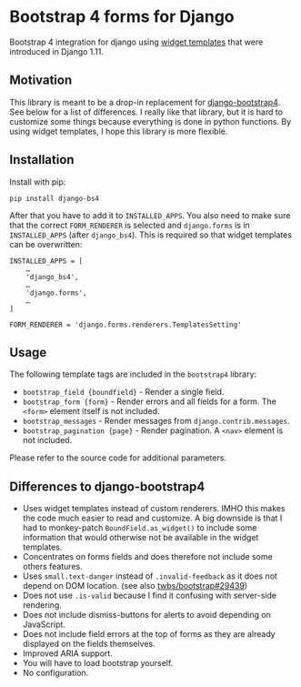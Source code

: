 Bootstrap 4 forms for Django
============================

Bootstrap 4 integration for django using [widget templates] that were
introduced in Django 1.11.

Motivation
----------

This library is meant to be a drop-in replacement for [django-bootstrap4]. See
below for a list of differences. I really like that library, but it is hard to
customize some things because everything is done in python functions. By using
widget templates, I hope this library is more flexible.

Installation
------------

Install with pip:

    pip install django-bs4

After that you have to add it to `INSTALLED_APPS`. You also need to make sure
that the correct `FORM_RENDERER` is selected and `django.forms` is in
`INSTALLED_APPS` (after `django_bs4`). This is required so that widget
templates can be overwritten:

    INSTALLED_APPS = [
        …
        'django_bs4',
        …
        'django.forms',
        …
    ]

    FORM_RENDERER = 'django.forms.renderers.TemplatesSetting'

Usage
-----

The following template tags are included in the `bootstrap4` library:

-   `bootstrap_field {boundfield}` - Render a single field.
-   `bootstrap_form {form}` - Render errors and all fields for a form. The
    `<form>` element itself is not included.
-   `bootstrap_messages` - Render messages from `django.contrib.messages`.
-   `bootstrap_pagination {page}` - Render pagination. A `<nav>` element is not
    included.

Please refer to the source code for additional parameters.

Differences to django-bootstrap4
--------------------------------

-   Uses widget templates instead of custom renderers. IMHO this makes the code
    much easier to read and customize. A big downside is that I had to
    monkey-patch `BoundField.as_widget()` to include some information that
    would otherwise not be available in the widget templates.
-   Concentrates on forms fields and does therefore not include some others
    features.
-   Uses `small.text-danger` instead of `.invalid-feedback` as it does not
    depend on DOM location. (see also [twbs/bootstrap\#29439])
-   Does not use `.is-valid` because I find it confusing with server-side
    rendering.
-   Does not include dismiss-buttons for alerts to avoid depending on
    JavaScript.
-   Does not include field errors at the top of forms as they are already
    displayed on the fields themselves.
-   Improved ARIA support.
-   You will have to load bootstrap yourself.
-   No configuration.

[widget templates]: https://docs.djangoproject.com/en/stable/ref/forms/renderers/#overriding-built-in-widget-templates
[django-bootstrap4]: https://github.com/zostera/django-bootstrap4
[twbs/bootstrap\#29439]: https://github.com/twbs/bootstrap/issues/29439

